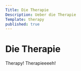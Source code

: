 ```yaml
---
Title: Die Therapie
Description: Ueber die Therapie
Template: therapy
published: true
---
```


# Die Therapie

Therapy! Therapieeeeh!
